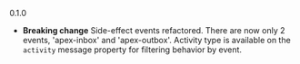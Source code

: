 0.1.0

* **Breaking change** Side-effect events refactored. There are now only 2 events,
'apex-inbox' and 'apex-outbox'. Activity type is available on the `activity`
message property for filtering behavior by event. 
